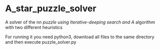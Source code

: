 # A_star_puzzle_solver
A solver of the n*n puzzle using Iterative-deeping search and A* algorithm with two different heuristics

For running it you need python3, download all files to the same directory and then execute puzzle_solver.py
